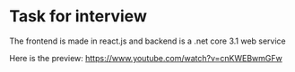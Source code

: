 # Task for interview

The frontend is made in react.js and backend is a .net core 3.1 web service

Here is the preview: https://www.youtube.com/watch?v=cnKWEBwmGFw
